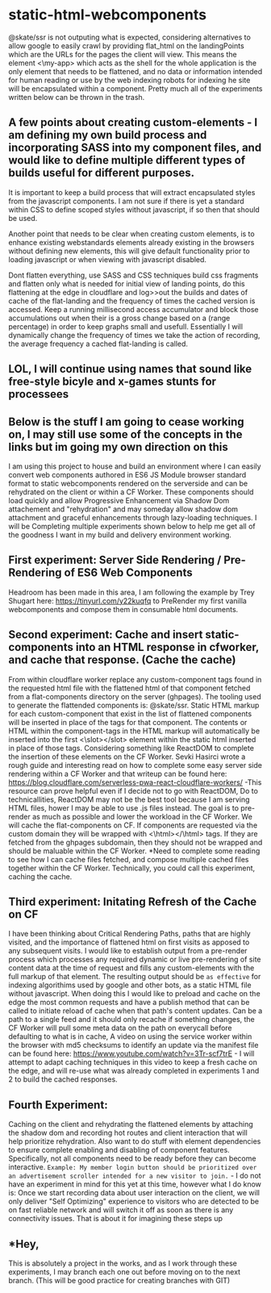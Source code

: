# static-html-webcomponents
@skate/ssr is not outputing what is expected, considering alternatives to allow google to easily crawl by providing flat_html on the landingPoints which are the URLs for the pages the client will view. This means the element <\my-app> which acts as the shell for the whole application is the only element that needs to be flattened, and no data or information intended for human reading or use by the web indexing robots for indexing he site will be encapsulated within a component. Pretty much all of the experiments written below can be thrown in the trash. 

## A few points about creating custom-elements - I am defining my own build process and incorporating SASS into my component files, and would like to define multiple different types of builds useful for different purposes.

It is important to keep a build process that will extract encapsulated styles from the javascript components. I am not sure if there is yet a standard within CSS to define scoped styles without javascript, if so then that should be used.

Another point that needs to be clear when creating custom elements, is to enhance existing webstandards elements already existing in the browsers without defining new elements, this will give default functionality prior to loading javascript or when viewing with javascript disabled.

Dont flatten everything, use SASS and CSS techniques build css fragments and flatten only what is needed for initial view of landing points, do this flattening at the edge in cloudflare and log>>out the builds and dates of cache of the flat-landing and the frequency of times the cached version is accessed. Keep a running millisecond access accumulator and block those accumulations out when their is a gross change based on a (range percentage) in order to keep graphs small and usefull. Essentially I will dynamically change the frequency of times we take the action of recording, the average frequency a cached flat-landing is called. 

## LOL, I will continue using names that sound like free-style bicyle and x-games stunts for processees

## Below is the stuff I am going to cease working on, I may still use some of the concepts in the links but im going my own direction on this

I am using this project to house and build an environment where I can easily convert web components authored in ES6 JS Module browser standard format to static webcomponents rendered on the serverside and can be rehydrated on the client or within a CF Worker.
These components should load quickly and allow Progressive Enhancement via Shadow Dom attachement and "rehydration" and may someday allow shadow dom attachment and graceful enhancements through lazy-loading techniques. I will be Completing multiple
experiments shown below to help me get all of the goodness I want in my build and delivery environment working.

## First experiment: Server Side Rendering / Pre-Rendering of ES6 Web Components

Headroom has been made in this area, I am following the example by Trey Shugart here: https://tinyurl.com/y22kuqfq
to PreRender my first vanilla webcomponents and compose them in consumable html documents.

## Second experiment: Cache and insert static-components into an HTML response in cfworker, and cache that response. (Cache the cache)

From within cloudflare worker replace any custom-component tags found in the requested html file with the flattened html of that component fetched from a flat-components directory on the server (ghpages). The tooling used to generate the flattended components is: @skate/ssr.  Static HTML markup for each custom-component that exist in the list of flattened components will be inserted in place of the tags for that component. The contents or HTML within the component-tags in the HTML markup will automatically be inserted into the first <\slot><\/slot> element within the static html inserted in place of those tags. Considering something like ReactDOM to complete the insertion of these elements on the CF Worker. Sevki Hasirci wrote a rough guide and interesting read on how to complete some easy server side rendering within a CF Worker and that writeup can be found here: https://blog.cloudflare.com/serverless-pwa-react-cloudflare-workers/ -This resource can prove helpful even if I decide not to go with ReactDOM, Do to technicallities, ReactDOM may not be the best tool because I am serving HTML
files, hower I may be able to use .js files instead. The goal is to pre-render as much as possible and lower the workload in the CF Worker. We will cache the flat-components on CF. If components are requested via the custom domain they will be wrapped with <\html\></\html\> tags. If they are fetched from the ghpages subdomain, then they should not be wrapped and should be maluable within the CF Worker. *Need to complete some reading to see how I can cache files fetched, and compose multiple cached files together within the CF Worker. Technically, you could call this experiment, caching the cache.

## Third experiment: Initating Refresh of the Cache on CF

I have been thinking about Critical Rendering Paths, paths that are highly visited, and the importance of flattened html on first
visits as apposed to any subsequent visits. I would like to establish output from a pre-render process which processes any required dynamic or live pre-rendering of site content data at the time of request and fills any custom-elements with the full markup of that 
element. The resulting output should be `as effective` for indexing algorithims used by google and other bots, as a static HTML file without javascript. When doing this I would like to preload and cache on the edge the most common requests and have a publish method that can be called to initiate reload of cache when that path's content updates. Can be a path to a single feed and it should only
recache if something changes, the CF Worker will pull some meta data on the path on everycall before defaulting to what is in cache,
A video on using the service worker within the browser with md5 checksums to identify an update via the manifest file can be found 
here: https://www.youtube.com/watch?v=3Tr-scf7trE    - I will attempt to adapt caching techniques in this video to keep a fresh cache on the edge, and will re-use what was already completed in experiments 1 and 2 to build the cached responses.

## Fourth Experiment:

Caching on the client and rehydrating the flattened elements by attaching the shadow dom and recording hot routes and client interaction
that will help prioritize rehydration. Also want to do stuff with element dependencies to ensure complete enabling and disabling of
component features. Specifically, not all components need to be ready before they can become interactive. `Example: My member login button should be prioritized over an advertisement scroller intended for a new visitor to join.` - I do not have an experiment in mind for this yet at this time, however what I do know is: Once we start recording data about user interaction on the client, we will only deliver "Self Optimizing" experience to visitors who are detected to be on fast reliable network and will switch it off as soon as there is any connectivity issues. That is about it for imagining these steps up

## *Hey, 

This is absolutely a project in the works, and as I work through these experiments, I may branch each one out before moving on to the next branch. (This will be good practice for creating branches with GIT)
